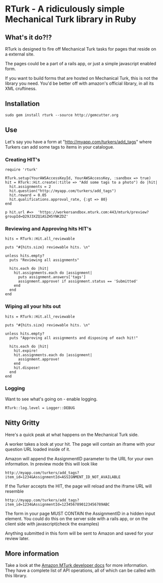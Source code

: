 # RTurk - A ridiculously simple Mechanical Turk library in Ruby

## What's it do?!?

RTurk is designed to fire off Mechanical Turk tasks for pages that reside on a external site.

The pages could be a part of a rails app, or just a simple javascript enabled form.

If you want to build forms that are hosted on Mechanical Turk, this is not the library you need.
You'd be better off with amazon's official library, in all its XML cruftiness.

## Installation

    sudo gem install rturk --source http://gemcutter.org
    
## Use

Let's say you have a form at "http://myapp.com/turkers/add_tags" where Turkers can add some tags to items in your catalogue.

### Creating HIT's

    require 'rturk'

    RTurk.setup(YourAWSAccessKeyId, YourAWSAccessKey, :sandbox => true)
    hit = RTurk::Hit.create(:title => "Add some tags to a photo") do |hit|
      hit.assignments = 2
      hit.question("http://myapp.com/turkers/add_tags")
      hit.reward = 0.05
      hit.qualifications.approval_rate, {:gt => 80}
    end
    
    p hit.url #=>  'https://workersandbox.mturk.com:443/mturk/preview?groupId=Q29J3XZQ1ASZH5YNKZDZ'
    
### Reviewing and Approving hits HIT's

    hits = RTurk::Hit.all_reviewable

    puts "#{hits.size} reviewable hits. \n"

    unless hits.empty?
      puts "Reviewing all assignments"
  
      hits.each do |hit|
        hit.assignments.each do |assignment|
          puts assignment.answers['tags']
          assignment.approve! if assignment.status == 'Submitted'
        end
      end
    end
  
### Wiping all your hits out

    hits = RTurk::Hit.all_reviewable

    puts "#{hits.size} reviewable hits. \n"

    unless hits.empty?
      puts "Approving all assignments and disposing of each hit!"
  
      hits.each do |hit|
        hit.expire!
        hit.assignments.each do |assignment|
          assignment.approve!
        end
        hit.dispose!
      end
    end
    
    
### Logging
Want to see what's going on - enable logging.

    RTurk::log.level = Logger::DEBUG
    
## Nitty Gritty

Here's a quick peak at what happens on the Mechanical Turk side.

A worker takes a look at your hit. The page will contain an iframe with your question URL loaded inside of it.

Amazon will append the AssignmentID parameter to the URL for your own information. In preview mode this will look like

    http://myapp.com/turkers/add_tags?item_id=1234&AssignmentId=ASSIGNMENT_ID_NOT_AVAILABLE
    
If the Turker accepts the HIT, the page will reload and the iframe URL will resemble

    http://myapp.com/turkers/add_tags?item_id=1234&AssignmentId=1234567890123456789ABC
    
The form in your page MUST CONTAIN the AssignmentID in a hidden input element. You could do this on the server side with a rails app, or on the client side with javascript(check the examples)

Anything submitted in this form will be sent to Amazon and saved for your review later.

## More information

Take a look at the [Amazon MTurk developer docs](http://docs.amazonwebservices.com/AWSMechTurk/latest/AWSMechanicalTurkRequester/) for more information. They have a complete list of API operations, all of which can be called with this library.

    
    